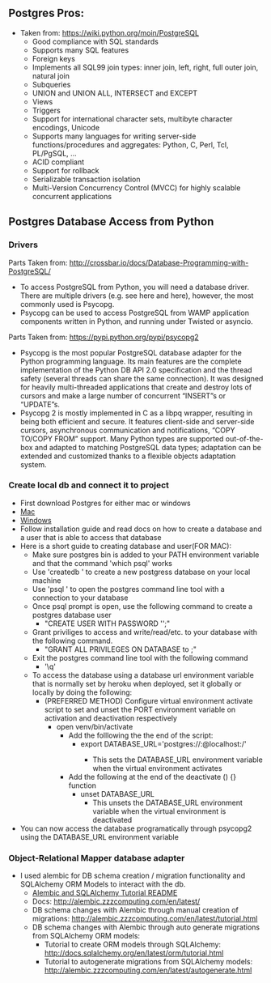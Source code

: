 ## Postgres Pros:
- Taken from: https://wiki.python.org/moin/PostgreSQL
  - Good compliance with SQL standards
  - Supports many SQL features
  - Foreign keys
  - Implements all SQL99 join types: inner join, left, right, full outer join, natural join
  - Subqueries
  - UNION and UNION ALL, INTERSECT and EXCEPT
  - Views
  - Triggers
  - Support for international character sets, multibyte character encodings, Unicode
  - Supports many languages for writing server-side functions/procedures and aggregates: Python, C, Perl, Tcl, PL/PgSQL, ...
  - ACID compliant
  - Support for rollback
  - Serializable transaction isolation
  - Multi-Version Concurrency Control (MVCC) for highly scalable concurrent applications

## Postgres Database Access from Python

### Drivers
Parts Taken from: http://crossbar.io/docs/Database-Programming-with-PostgreSQL/

- To access PostgreSQL from Python, you will need a database driver.
  There are multiple drivers (e.g. see here and here), however, the most commonly used is Psycopg.
- Psycopg can be used to access PostgreSQL from WAMP application components written in Python, and running under Twisted or asyncio.

Parts Taken from: https://pypi.python.org/pypi/psycopg2

- Psycopg is the most popular PostgreSQL database adapter for the Python programming language. Its main features are
  the complete implementation of the Python DB API 2.0 specification and the thread safety (several threads can share
  the same connection). It was designed for heavily multi-threaded applications that create and destroy lots of cursors
  and make a large number of concurrent “INSERT”s or “UPDATE”s.
- Psycopg 2 is mostly implemented in C as a libpq wrapper, resulting in being both efficient and secure. It features
  client-side and server-side cursors, asynchronous communication and notifications, “COPY TO/COPY FROM” support. Many
  Python types are supported out-of-the-box and adapted to matching PostgreSQL data types; adaptation can be extended
  and customized thanks to a flexible objects adaptation system.
  
### Create local db and connect it to project  
- First download Postgres for either mac or windows
- [Mac](http://postgresapp.com/)
- [Windows](https://www.enterprisedb.com/downloads/postgres-postgresql-downloads#windows)
- Follow installation guide and read docs on how to create a database and a user that is able to access that database
- Here is a short guide to creating database and user(FOR MAC):
    - Make sure postgres bin is added to your PATH environment variable and that the command 'which psql' works
    - Use 'createdb <database name>' to create a new postgress database on your local machine
    - Use 'psql <database name>' to open the postgres command line tool with a connection to your database
    - Once psql prompt is open, use the following command to create a postgres database user
        - "CREATE USER <username> WITH PASSWORD '<password>';"
    - Grant priviliges to access and write/read/etc. to your database with the following command.
        - "GRANT ALL PRIVILEGES ON DATABASE <database name> to <username>;"
    - Exit the postgres command line tool with the following command
        - '\q'
    - To access the database using a database url environment variable that is normally set by heroku when deployed,
      set it globally or locally by doing the following:
      - (PREFERRED METHOD) Configure virtual environment activate script to set and unset the PORT environment variable on
        activation and deactivation respectively
        - open venv/bin/activate
            - Add the folllowing the the end of the script:
                - export DATABASE_URL='postgres://<username>:<password>@localhost:<port>/<database name>'
                    - This sets the DATABASE_URL environment variable when the virtual environment activates
            - Add the following at the end of the deactivate () {} function
                - unset DATABASE_URL
                    - This unsets the DATABASE_URL environment variable when the virtual environment is deactivated
- You can now access the database programatically through psycopg2 using the DATABASE_URL environment variable

### Object-Relational Mapper database adapter
- I used alembic for DB schema creation / migration functionality and SQLAlchemy ORM Models to interact with the db.
    - [Alembic and SQLAlchemy Tutorial README](Alembic_SQLAlchemy_tutorial.md)
    - Docs: http://alembic.zzzcomputing.com/en/latest/
    - DB schema changes with Alembic through manual creation of migrations: http://alembic.zzzcomputing.com/en/latest/tutorial.html
    - DB schema changes with Alembic through auto generate migrations from SQLAlchemy ORM models:
        - Tutorial to create ORM models through SQLAlchemy: http://docs.sqlalchemy.org/en/latest/orm/tutorial.html
        - Tutorial to autogenerate migrations from SQLAlchemy models: http://alembic.zzzcomputing.com/en/latest/autogenerate.html
            
